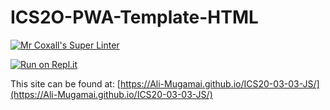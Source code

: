 # ICS2O-PWA-Template-HTML

[![Mr Coxall's Super Linter](https://github.com/Ali-Mugamai/ICS20-03-03-JS/workflows/Mr%20Coxall's%20Super%20Linter/badge.svg)](https://github.com/Ali-Mugamai/ICS20-03-03-JS/actions)

[![Run on Repl.it](https://repl.it/badge/github/Ali-Mugamai/ICS20-03-03-JS)](https://repl.it/github/Ali-Mugamai/ICS20-03-03-JS)

This site can be found at: [https://Ali-Mugamai.github.io/ICS20-03-03-JS/](https://Ali-Mugamai.github.io/ICS20-03-03-JS/)
